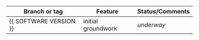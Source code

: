 | Branch or tag      | Feature                                               | Status/Comments |
|--------------------|-------------------------------------------------------|-----------------|
| {{ SOFTWARE VERSION }} | initial groundwork                                    | *underway*      |

